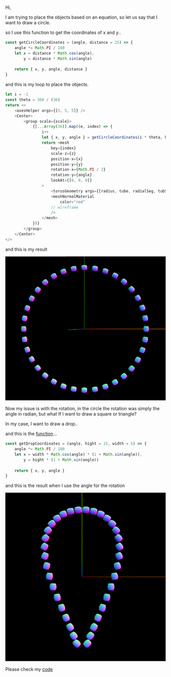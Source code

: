 Hi,

I am trying to place the objects based on an equation, so let us say that I want to draw a circle.

so I use this function to get the coordinates of x and y..

```js
const getCircleCoordinates = (angle, distance = 25) => {
    angle *= Math.PI / 180
    let x = distance * Math.cos(angle),
        y = distance * Math.sin(angle)

    return { x, y, angle, distance }
}
```

and this is my loop to place the objects.

```js
let i = -1
const theta = 360 / (36)
return <>
    <axesHelper args={[5, 5, 5]} />
    <Center>
        <group scale={scale}>
            {[...Array(36)].map((e, index) => {
                i++
                let { x, y, angle } = getCircleCoordinates(i * theta, hight, width)
                return <mesh
                    key={index}
                    scale-z={z}
                    position-x={x}
                    position-y={y}
                    rotation-x={Math.PI / 2}
                    rotation-y={angle}
                    lookAt={[0, 0, 0]}
                >
                    <torusGeometry args={[radius, tube, radialSeg, tubSeg]} />
                    <meshNormalMaterial
                        color="red"
                    // wireframe
                    />
                </mesh>
            })}
        </group>
    </Center>
</>
```

and this is my result

![circle](Screenshot%202023-02-19%20041635.png)

Now my issue is with the rotation, in the circle the rotation was simply the angle in radian, but what If I want to draw a square or triangle?

In my case, I want to draw a drop..

and this is the [function](https://mathworld.wolfram.com/PiriformCurve.html)...

```js
const getDropCoordinates = (angle, hight = 15, width = 5) => {
    angle *= Math.PI / 180
    let x = width * Math.cos(angle) * (1 + Math.sin(angle)),
        y = hight * (1 + Math.sin(angle))

    return { x, y, angle }
}
```

and this is the result when I use the angle for the rotation

![drop](Screenshot%202023-02-19%20042226.png)

Please check my [code](https://codesandbox.io/s/equation-rotation-62o76y)